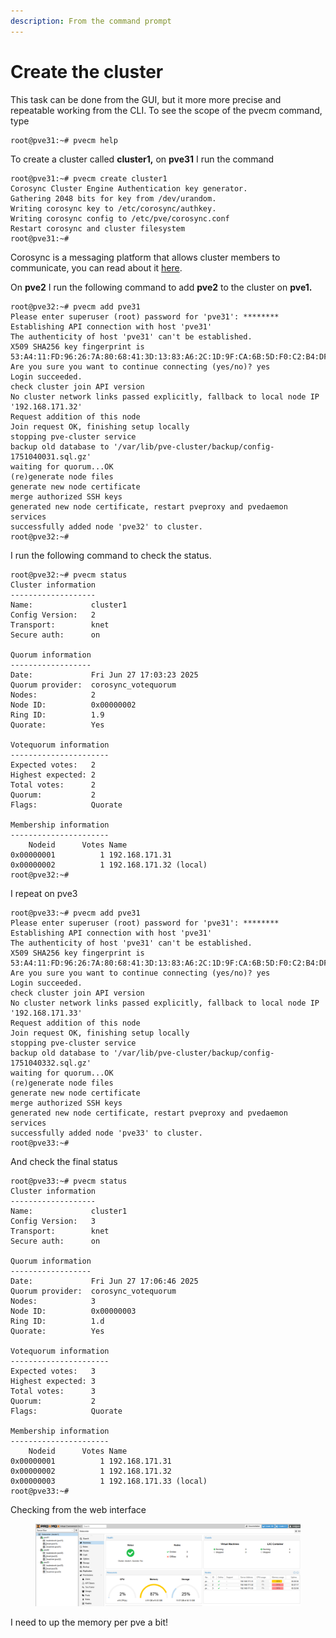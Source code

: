 ```yaml
---
description: From the command prompt
---
```


# Create the cluster

This task can be done from the GUI, but it more more precise and repeatable working from the CLI. To see the scope of the pvecm command, type

```
root@pve31:~# pvecm help
```

To create a cluster called **cluster1,** on **pve31** I run the command

```
root@pve31:~# pvecm create cluster1
Corosync Cluster Engine Authentication key generator.
Gathering 2048 bits for key from /dev/urandom.
Writing corosync key to /etc/corosync/authkey.
Writing corosync config to /etc/pve/corosync.conf
Restart corosync and cluster filesystem
root@pve31:~# 
```

Corosync is a messaging platform that allows cluster members to communicate, you can read about it [here](https://corosync.github.io/corosync/).

On **pve2** I run the following command to add **pve2** to the cluster on **pve1.**

```
root@pve32:~# pvecm add pve31
Please enter superuser (root) password for 'pve31': ********
Establishing API connection with host 'pve31'
The authenticity of host 'pve31' can't be established.
X509 SHA256 key fingerprint is 53:A4:11:FD:96:26:7A:80:68:41:3D:13:83:A6:2C:1D:9F:CA:6B:5D:F0:C2:B4:DF:7A:83:0B:FA:8E:53:E5:94.
Are you sure you want to continue connecting (yes/no)? yes
Login succeeded.
check cluster join API version
No cluster network links passed explicitly, fallback to local node IP '192.168.171.32'
Request addition of this node
Join request OK, finishing setup locally
stopping pve-cluster service
backup old database to '/var/lib/pve-cluster/backup/config-1751040031.sql.gz'
waiting for quorum...OK
(re)generate node files
generate new node certificate
merge authorized SSH keys
generated new node certificate, restart pveproxy and pvedaemon services
successfully added node 'pve32' to cluster.
root@pve32:~# 
```

I run the following command to check the status.

```
root@pve32:~# pvecm status
Cluster information
-------------------
Name:             cluster1
Config Version:   2
Transport:        knet
Secure auth:      on

Quorum information
------------------
Date:             Fri Jun 27 17:03:23 2025
Quorum provider:  corosync_votequorum
Nodes:            2
Node ID:          0x00000002
Ring ID:          1.9
Quorate:          Yes

Votequorum information
----------------------
Expected votes:   2
Highest expected: 2
Total votes:      2
Quorum:           2  
Flags:            Quorate 

Membership information
----------------------
    Nodeid      Votes Name
0x00000001          1 192.168.171.31
0x00000002          1 192.168.171.32 (local)
root@pve32:~# 
```

I repeat on pve3

```
root@pve33:~# pvecm add pve31
Please enter superuser (root) password for 'pve31': ********
Establishing API connection with host 'pve31'
The authenticity of host 'pve31' can't be established.
X509 SHA256 key fingerprint is 53:A4:11:FD:96:26:7A:80:68:41:3D:13:83:A6:2C:1D:9F:CA:6B:5D:F0:C2:B4:DF:7A:83:0B:FA:8E:53:E5:94.
Are you sure you want to continue connecting (yes/no)? yes
Login succeeded.
check cluster join API version
No cluster network links passed explicitly, fallback to local node IP '192.168.171.33'
Request addition of this node
Join request OK, finishing setup locally
stopping pve-cluster service
backup old database to '/var/lib/pve-cluster/backup/config-1751040332.sql.gz'
waiting for quorum...OK
(re)generate node files
generate new node certificate
merge authorized SSH keys
generated new node certificate, restart pveproxy and pvedaemon services
successfully added node 'pve33' to cluster.
root@pve33:~# 
```

And check the final status

```
root@pve33:~# pvecm status
Cluster information
-------------------
Name:             cluster1
Config Version:   3
Transport:        knet
Secure auth:      on

Quorum information
------------------
Date:             Fri Jun 27 17:06:46 2025
Quorum provider:  corosync_votequorum
Nodes:            3
Node ID:          0x00000003
Ring ID:          1.d
Quorate:          Yes

Votequorum information
----------------------
Expected votes:   3
Highest expected: 3
Total votes:      3
Quorum:           2  
Flags:            Quorate 

Membership information
----------------------
    Nodeid      Votes Name
0x00000001          1 192.168.171.31
0x00000002          1 192.168.171.32
0x00000003          1 192.168.171.33 (local)
root@pve33:~# 
```

Checking from the web interface

<figure><img src="../.gitbook/assets/image (29).png" alt=""><figcaption></figcaption></figure>

I need to up the memory per pve a bit!

